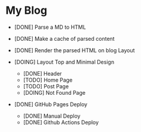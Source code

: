 # My Blog

- [DONE] Parse a MD to HTML

- [DONE] Make a cache of parsed content

- [DONE] Render the parsed HTML on blog Layout

- [DOING] Layout Top and Minimal Design
  - [DONE] Header
  - [TODO] Home Page
  - [TODO] Post Page
  - [DOING] Not Found Page

- [DONE] GitHub Pages Deploy
  - [DONE] Manual Deploy
  - [DONE] Github Actions Deploy
